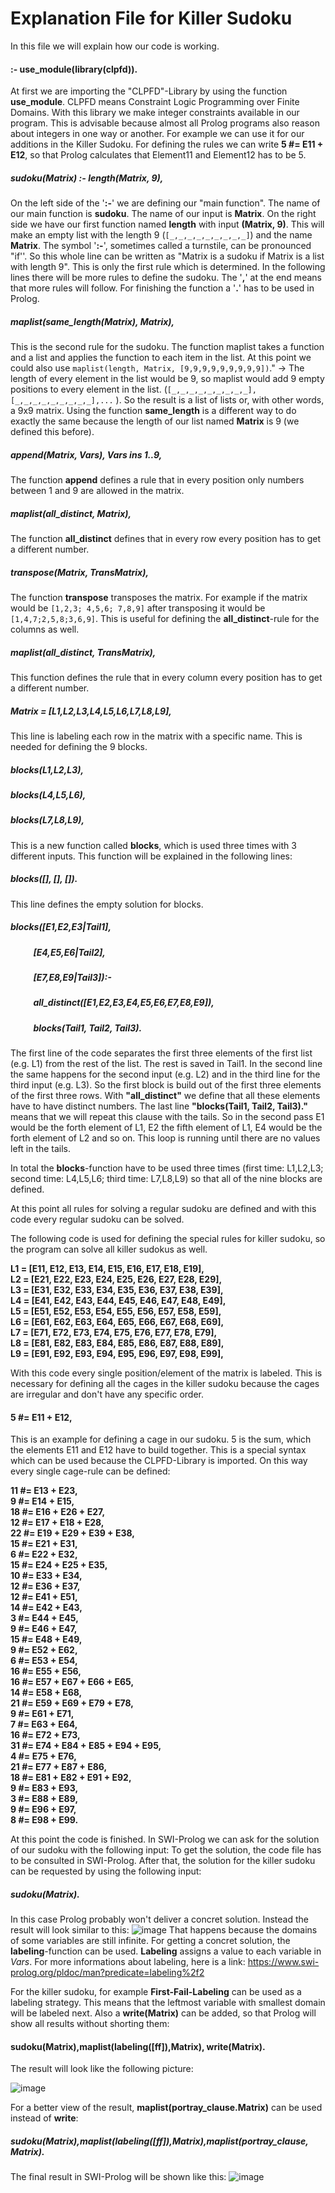 # Explanation File for Killer Sudoku 

In this file we will explain how our code is working.


#### :- use_module(library(clpfd)). 
At first we are importing the "CLPFD"-Library by using the function **use_module**. CLPFD means Constraint Logic Programming over Finite Domains. With this library we make integer constraints available in our program. This is advisable because almost all Prolog programs also reason about integers in one way or another. For example we can use it for our additions in the Killer Sudoku. For defining the rules we can write  **5 #= E11 + E12**, so that Prolog calculates that Element11 and Element12 has to be 5.


##### sudoku(Matrix) :- length(Matrix, 9),
On the left side of the '**:-**' we are defining our "main function". The name of our main function is **sudoku**. The name of our input is **Matrix**. On the right side we have our first function named **length** with input **(Matrix, 9)**. This will make an empty list with the length 9 (`[_,_,_,_,_,_,_,_,_]`) and the name **Matrix**. The symbol '**:-**', sometimes called a turnstile, can be pronounced "if''. So this whole line can be written as "Matrix is a sudoku if Matrix is a list with length 9". This is only the first rule which is determined. In the following lines there will be more rules to define the sudoku. The '**,**' at the end means that more rules will follow. For finishing the function a '**.**' has to be used in Prolog.

##### maplist(same_length(Matrix), Matrix),
This is the second rule for the sudoku. The function maplist takes a function and a list and applies the function to each item in the list. At this point we could also use `maplist(length, Matrix, [9,9,9,9,9,9,9,9,9])`." -> The length of every element in the list would be 9, so maplist would add 9 empty positions to every element in the list. (`[_,_,_,_,_,_,_,_,_],[_,_,_,_,_,_,_,_,_],...` ). So the result is a list of lists or, with other words, a 9x9 matrix.  Using the function **same_length** is a different way to do exactly the same because the length of our list named **Matrix** is 9 (we defined this before). 

##### append(Matrix, Vars), Vars ins 1..9,
The function **append** defines a rule that in every position only numbers between 1 and 9 are allowed in the matrix. 

##### maplist(all_distinct, Matrix),
The function **all_distinct** defines that in every row every position has to get a different number. 

##### transpose(Matrix, TransMatrix),
The function **transpose** transposes the matrix. For example if the matrix would be `[1,2,3; 4,5,6; 7,8,9]` after transposing it would be `[1,4,7;2,5,8;3,6,9]`. This is useful for defining the **all_distinct**-rule for the columns as well.

##### maplist(all_distinct, TransMatrix),
This function defines the rule that in every column every position has to get a different number.

##### Matrix = [L1,L2,L3,L4,L5,L6,L7,L8,L9],
This line is labeling each row in the matrix with a specific name. This is needed for defining the 9 blocks.

##### blocks(L1,L2,L3),
##### blocks(L4,L5,L6),
##### blocks(L7,L8,L9),

This is a new function called **blocks**, which is used three times with 3 different inputs. This function will be explained in the following lines:

##### blocks([], [], []).
This line defines the empty solution for blocks.

##### blocks([E1,E2,E3|Tail1],
##### 	&nbsp;&nbsp;&nbsp;&nbsp;&nbsp;&nbsp;&nbsp;&nbsp;&nbsp;&nbsp;   [E4,E5,E6|Tail2],
##### 	&nbsp;&nbsp;&nbsp;&nbsp;&nbsp;&nbsp;&nbsp;&nbsp;&nbsp;&nbsp;   [E7,E8,E9|Tail3]):-
##### 	&nbsp;&nbsp;&nbsp;&nbsp;&nbsp;&nbsp;&nbsp;&nbsp;&nbsp;&nbsp;   all_distinct([E1,E2,E3,E4,E5,E6,E7,E8,E9]),
##### 	&nbsp;&nbsp;&nbsp;&nbsp;&nbsp;&nbsp;&nbsp;&nbsp;&nbsp;&nbsp;   blocks(Tail1, Tail2, Tail3).

The first line of the code separates the first three elements of the first list (e.g. L1) from the rest of the list. The rest is saved in Tail1. In the second line the same happens for the second input (e.g. L2) and in the third line for the third input (e.g. L3). So the first block is build out of the first three elements of the first three rows. With **"all_distinct"** we define that all these elements have to have distinct numbers. The last line **"blocks(Tail1, Tail2, Tail3)."** means that we will repeat this clause with the tails. So in the second pass E1 would be the forth element of L1, E2 the fifth element of L1, E4 would be the forth element of L2 and so on. This loop is running until there are no values left in the tails. 

In total the **blocks**-function have to be used three times (first time: L1,L2,L3; second time: L4,L5,L6; third time: L7,L8,L9) so that all of the nine blocks are defined.

At this point all rules for solving a regular sudoku are defined and with this code every regular sudoku can be solved.

The following code is used for defining the special rules for killer sudoku, so the program can solve all killer sudokus as well. 

__L1 = [E11, E12, E13, E14, E15, E16, E17, E18, E19], <br />
L2 = [E21, E22, E23, E24, E25, E26, E27, E28, E29], <br />
L3 = [E31, E32, E33, E34, E35, E36, E37, E38, E39],<br />
L4 = [E41, E42, E43, E44, E45, E46, E47, E48, E49],<br />
L5 = [E51, E52, E53, E54, E55, E56, E57, E58, E59],<br />
L6 = [E61, E62, E63, E64, E65, E66, E67, E68, E69],<br />
L7 = [E71, E72, E73, E74, E75, E76, E77, E78, E79],<br />
L8 = [E81, E82, E83, E84, E85, E86, E87, E88, E89],<br />
L9 = [E91, E92, E93, E94, E95, E96, E97, E98, E99],<br />__

With this code every single position/element of the matrix is labeled. This is necessary for defining all the cages in the killer sudoku because the cages are irregular and don't have any specific order.   

#### 5 #= E11 + E12, 
This is an example for defining a cage in our sudoku. 5 is the sum, which the elements E11 and E12 have to build together. This is a special syntax which can be used because the CLPFD-Library is imported. On this way every single cage-rule can be defined:
 
 __11 #= E13 + E23,<br />
				  9 #= E14 + E15,<br />
				  18 #= E16 + E26 + E27,<br />
				  12 #= E17 + E18 + E28,<br />
				  22 #= E19 + E29 + E39 + E38,<br />
				  15 #= E21 + E31,<br />
				  6 #= E22 + E32,<br />
				  15 #= E24 + E25 + E35,<br />
				  10 #= E33 + E34,<br />
				  12 #= E36 + E37,<br />
				  12 #= E41 + E51,<br />
				  14 #= E42 + E43,<br />
				  3 #= E44 + E45, <br />
				  9 #= E46 + E47,<br />
				  15 #= E48 + E49,<br />
				  9 #= E52 + E62, <br />
				  6 #= E53 + E54, <br />
				  16 #= E55 + E56,<br />
				  16 #= E57 + E67 + E66 + E65,<br />
				  14 #= E58 + E68,<br />
				  21 #= E59 + E69 + E79 + E78,<br /> 
				  9 #= E61 + E71, <br />
				  7 #= E63 + E64,<br />
				  16 #= E72 + E73,<br />
				  31 #= E74  + E84 + E85 + E94 + E95,<br /> 
				  4 #= E75 + E76, <br />
				  21 #= E77 + E87 + E86,<br /> 
				  18 #= E81 + E82 + E91 + E92, <br />
				  9 #= E83 + E93,<br />
				  3 #= E88 + E89,<br />
				  9 #= E96 + E97,<br />
				  8 #= E98 + E99.__
     
At this point the code is finished. In SWI-Prolog we can ask for the solution of our sudoku with the following input:
To get the solution, the code file has to be consulted in SWI-Prolog. After that, the solution for the killer sudoku can be requested by using the following input:
##### sudoku(Matrix).

In this case Prolog probably won't deliver a concret solution. Instead the result will look similar to this: 
![image](https://user-images.githubusercontent.com/101565106/174283853-e477d2cd-386f-4d3e-8d92-31d750f2770a.png)
That happens because the domains of some variables are still infinite. For getting a concret solution, the **labeling**-function can be used.  **Labeling** assigns a value to each variable in *Vars*. For more informations about labeling, here is a link: https://www.swi-prolog.org/pldoc/man?predicate=labeling%2f2 

For the killer sudoku, for example **First-Fail-Labeling** can be used as a labeling strategy. This means that the leftmost variable with smallest domain will be labeled next. Also a **write(Matrix)** can be added, so that Prolog will show all results without shorting them:

#### sudoku(Matrix),maplist(labeling([ff]),Matrix), write(Matrix).

The result will look like the following picture: 

![image](https://user-images.githubusercontent.com/101565106/174285440-97acfc11-de5e-4503-b0fe-9ec90ae7f89a.png)

For a better view of the result,  **maplist(portray_clause.Matrix)** can be used instead of **write**:

##### sudoku(Matrix),maplist(labeling([ff]),Matrix),maplist(portray_clause, Matrix).

The final result in SWI-Prolog will be shown like this: 
![image](https://user-images.githubusercontent.com/101565106/173626024-f6bbc180-1622-4262-874d-4a5136cb3dd6.png)





